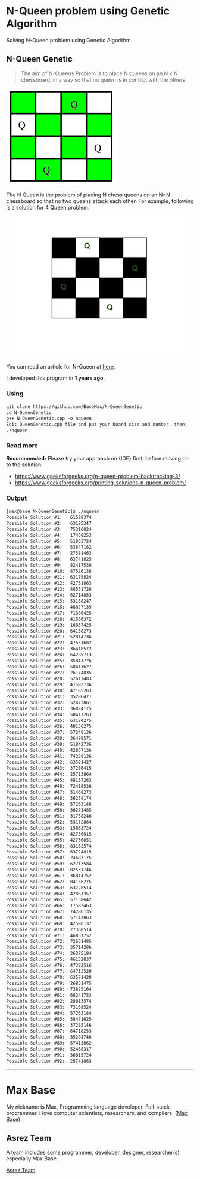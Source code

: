 # N-Queen problem using Genetic Algorithm

Solving N-Queen problem using Genetic Algorithm.

## N-Queen Genetic

> The aim of N-Queens Problem is to place N queens on an N x N chessboard, in a way so that no queen is in conflict with the others.

![N-Queen Genetic](nQueen-solution.png)

The N Queen is the problem of placing N chess queens on an N×N chessboard so that no two queens attack each other. For example, following is a solution for 4 Queen problem.

![N-QueenGenetic problem](N_Queen_Problem.jpg)

You can read an article for N-Queen at [here](article.pdf).

I developed this program in **1 years ago**.

### Using

```
git clone https://github.com/BaseMax/N-QueenGenetic
cd N-QueenGenetic
g++ N-QueenGenetic.cpp -o nqueen
Edit QueenGenetic.cpp file and put your board size and number, then;
./nqueen
```

### Read more

**Recommended:** Please try your approach on {IDE} first, before moving on to the solution.

- https://www.geeksforgeeks.org/n-queen-problem-backtracking-3/
- https://www.geeksforgeeks.org/printing-solutions-n-queen-problem/

### Output

```
[max@base N-QueenGenetic]$ ./nqueen 
Possible Solution #1:	61528374
Possible Solution #2:	63185247
Possible Solution #3:	75316824
Possible Solution #4:	17468253
Possible Solution #5:	51863724
Possible Solution #6:	53847162
Possible Solution #7:	27581463
Possible Solution #8:	63741825
Possible Solution #9:	82417536
Possible Solution #10:	47526138
Possible Solution #11:	63175824
Possible Solution #12:	42751863
Possible Solution #13:	48531726
Possible Solution #14:	62714853
Possible Solution #15:	53168247
Possible Solution #16:	46827135
Possible Solution #17:	71386425
Possible Solution #18:	41586372
Possible Solution #19:	16837425
Possible Solution #20:	64158273
Possible Solution #21:	52814736
Possible Solution #22:	47531682
Possible Solution #23:	36418572
Possible Solution #24:	64285713
Possible Solution #25:	35841726
Possible Solution #26:	58413627
Possible Solution #27:	26174835
Possible Solution #28:	52617483
Possible Solution #29:	41582736
Possible Solution #30:	47185263
Possible Solution #31:	35286471
Possible Solution #32:	52473861
Possible Solution #33:	36824175
Possible Solution #34:	58417263
Possible Solution #35:	63184275
Possible Solution #36:	48136275
Possible Solution #37:	57248136
Possible Solution #38:	36428571
Possible Solution #39:	51842736
Possible Solution #40:	42857136
Possible Solution #41:	74258136
Possible Solution #42:	63581427
Possible Solution #43:	37286415
Possible Solution #44:	25713864
Possible Solution #45:	48157263
Possible Solution #46:	72418536
Possible Solution #47:	51468273
Possible Solution #48:	36258174
Possible Solution #49:	57263148
Possible Solution #50:	36271485
Possible Solution #51:	31758246
Possible Solution #52:	53172864
Possible Solution #53:	15863724
Possible Solution #54:	42736815
Possible Solution #55:	42736851
Possible Solution #56:	83162574
Possible Solution #57:	63724815
Possible Solution #58:	24683175
Possible Solution #59:	62713584
Possible Solution #60:	82531746
Possible Solution #61:	36814752
Possible Solution #62:	84136275
Possible Solution #63:	63728514
Possible Solution #64:	42861357
Possible Solution #65:	57138642
Possible Solution #66:	17582463
Possible Solution #67:	74286135
Possible Solution #68:	57142863
Possible Solution #69:	42586137
Possible Solution #70:	27368514
Possible Solution #71:	46831752
Possible Solution #72:	72631485
Possible Solution #73:	35714286
Possible Solution #74:	36275184
Possible Solution #75:	46152837
Possible Solution #76:	47382516
Possible Solution #77:	64713528
Possible Solution #78:	63571428
Possible Solution #79:	26831475
Possible Solution #80:	73825164
Possible Solution #81:	68241753
Possible Solution #82:	28613574
Possible Solution #83:	73168524
Possible Solution #84:	57263184
Possible Solution #85:	38471625
Possible Solution #86:	37285146
Possible Solution #87:	64718253
Possible Solution #88:	35281746
Possible Solution #89:	57413862
Possible Solution #90:	52468317
Possible Solution #91:	36815724
Possible Solution #92:	25741863
```
----

# Max Base

My nickname is Max, Programming language developer, Full-stack programmer. I love computer scientists, researchers, and compilers. ([Max Base](https://maxbase.org/))

## Asrez Team

A team includes some programmer, developer, designer, researcher(s) especially Max Base.

[Asrez Team](https://www.asrez.com/)

